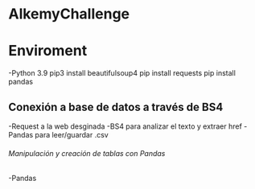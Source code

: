 # AlkemyChallenge

# Enviroment
-Python 3.9
pip3 install beautifulsoup4
pip install requests
pip install pandas

## Conexión a base de datos a través de BS4
-Request a la web desginada
-BS4 para analizar el texto y extraer href
-Pandas para leer/guardar .csv

###### Manipulación y creación de tablas con Pandas
-Pandas
